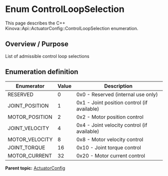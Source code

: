 # Enum ControlLoopSelection

This page describes the C++ Kinova::Api::ActuatorConfig::ControlLoopSelection enumeration.

## Overview / Purpose

List of admissible control loop selections

## Enumeration definition

|Enumerator|Value|Description|
|----------|-----|-----------|
|RESERVED|0|0x0 - Reserved \(internal use only\)|
|JOINT\_POSITION|1|0x1 - Joint position control \(if available\)|
|MOTOR\_POSITION|2|0x2 - Motor position control|
|JOINT\_VELOCITY|4|0x4 - Joint velocity control \(if available\)|
|MOTOR\_VELOCITY|8|0x8 - Motor velocity control|
|JOINT\_TORQUE|16|0x10 - Joint torque control|
|MOTOR\_CURRENT|32|0x20 - Motor current control|

**Parent topic:** [ActuatorConfig](../references/summary_ActuatorConfig.md)

